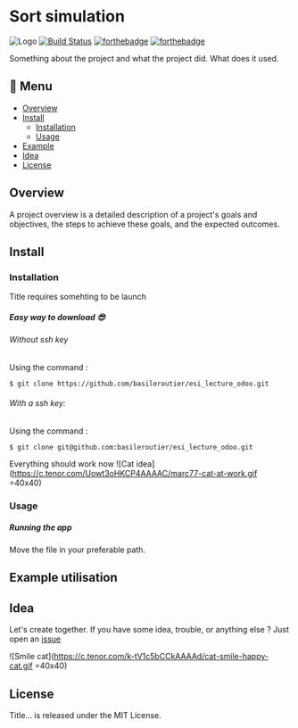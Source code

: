 # Sort simulation
![Logo](https://via.placeholder.com/1200x120)
[![Build Status](https://travis-ci.org/walternascimentobarroso/walternascimentobarroso.github.io.svg?branch=master)](https://travis-ci.org/walternascimentobarroso/walternascimentobarroso.github.io)
[![forthebadge](http://forthebadge.com/images/badges/built-with-love.svg)](http://forthebadge.com)  [![forthebadge](https://forthebadge.com/images/badges/contains-cat-gifs.svg)](https://forthebadge.com)

Something about the project and what the project did.
What does it used.

## :notebook_with_decorative_cover: Menu

* [Overview](#overview)
* [Install](#install) 
    * [Installation](#installation)
    * [Usage](#usage)
* [Example](#example-utilisation)
* [Idea](#idea)
* [License](#license)

## Overview
 A project overview is a detailed description of a project's goals and objectives, the steps to achieve these goals, and the expected outcomes.


## Install

### Installation

Title requires somehting to be launch

##### Easy way to download :sunglasses:

###### Without ssh key
Using the command :
```
$ git clone https://github.com/basileroutier/esi_lecture_odoo.git
```

###### With a ssh key:
Using the command :
```
$ git clone git@github.com:basileroutier/esi_lecture_odoo.git
```

Everything should work now ![Cat idea](https://c.tenor.com/Uowt3oHKCP4AAAAC/marc77-cat-at-work.gif =40x40)

### Usage
##### Running the app
Move the file in your preferable path.


## Example utilisation

## Idea
Let's create together. If you have some idea, trouble, or anything else ? Just open an [issue](https://github.com/basileroutier/title/issues/new/choose)


![Smile cat](https://c.tenor.com/k-tV1c5bCCkAAAAd/cat-smile-happy-cat.gif =40x40)

## License

Title... is released under the MIT License.
